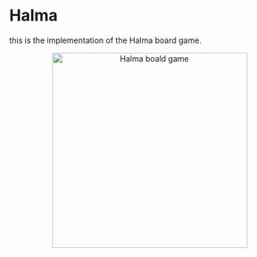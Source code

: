# Halma
this is the implementation of the Halma board game.

<p align="center">
  <img src="https://images.app.goo.gl/NbwT5qHsBkYhvEBw9" width="350" title="Halma boald game">
</p>
